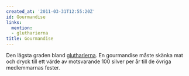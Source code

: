 ```yaml
---
created_at: '2011-03-31T12:55:20Z'
id: Gourmandise
links:
  mention:
  - glutharierna
title: Gourmandise
---
```


Den lägsta graden bland [glutharierna]. En gourmandise måste skänka mat och dryck till ett värde av
motsvarande 100 silver per år till de övriga medlemmarnas fester.

  [glutharierna]: glutharierna
